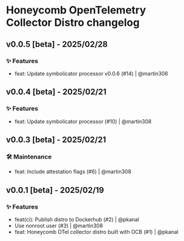 # Honeycomb OpenTelemetry Collector Distro changelog

## v0.0.5 [beta] - 2025/02/28

### ✨ Features

- feat: Update symbolicator processor v0.0.6 (#14) | @martin308

## v0.0.4 [beta] - 2025/02/21

### ✨ Features

- feat: Update symbolicator processor (#10) | @martin308

## v0.0.3 [beta] - 2025/02/21

### 🛠️ Maintenance

- feat: Include attestation flags (#6) | @martin308

## v0.0.1 [beta] - 2025/02/19

### ✨ Features

- feat(ci): Publish distro to Dockerhub (#2) | @pkanal
- Use nonroot user (#3) | @martin308
- feat: Honeycomb OTel collector distro built with OCB (#1) | @pkanal
